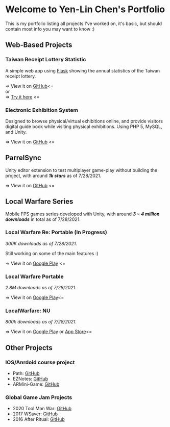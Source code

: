 # Welcome to Yen-Lin Chen's Portfolio

This is my portfolio listing all projects I've worked on, it's basic, but should contain most info you may want to know :)


## Web-Based Projects
### Taiwan Receipt Lottery Statistic
A simple web app using [Flask](https://github.com/pallets/flask) showing the annual statistics of the Taiwan receipt lottery.

=> View it on [GitHub](https://github.com/314pies/Taiwan-receipt-lottery-statistic)<=  
or  
=> [Try it here](https://tw-lottery-statistic.appspot.com/) <=

### Electronic Exhibition System
Designed to browse physical/virtual exhibitions online, and provide visitors digital guide book while visiting physical exhibitions. Using PHP 5, MySQL, and Unity.  

=> View it on [GitHub](https://github.com/314pies/EES_Console) <=

## ParrelSync

Unity editor extension to test multiplayer game-play without building the project, with around ***1k stars*** as of 7/28/2021.  

=> View it on [GitHub](https://github.com/VeriorPies/ParrelSync) <=

## Local Warfare Series
Mobile FPS games series developed with Unity, with around ***3 ~ 4 million downloads*** in total as of 7/28/2021.  

### Local Warfare Re: Portable (In Progress)

*300K downloads as of 7/28/2021.*  

Still working on some of the main features :)

=> View it on [Google Play](https://play.google.com/store/apps/details?id=com.DazadGame.LocalWarfareRePortable) <=

### Local Warfare Portable
*2.8M downloads as of 7/28/2021.*  

=> View it on [Google Play](https://play.google.com/store/apps/details?id=com.OldProduct.LocalWarfarePortable)<=


### LocalWarfare: NU
*800k downloads as of 7/28/2021.*  

=> View it on [Google Play](https://play.google.com/store/apps/details?id=com.BUProduct.LocalWarfarePortable)  or [App Store](https://apps.apple.com/us/app/local-warfare-name-unknown/id1495948767)<=

## Other Projects

### IOS/Anrdoid course project
* Path: [GitHub](https://github.com/314pies/Paths)
* EZNotes: [GitHub](https://github.com/314pies/EZNotes)
* ARMini-Game: [GitHub](https://github.com/314pies/ARMiniGame)

### Global Game Jam Projects
* 2020 Tool Man War: [GitHub](https://github.com/314pies/ggj2020)
* 2017 WSaver: [GitHub](https://github.com/314pies/WSaver)
* 2016 After Ritual: [GitHub](https://github.com/314pies/project-ggj2016)
